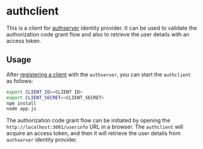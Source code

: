 # authclient

This is a client for [authserver](https://github.com/cosmincojocar/authserver) identity provider. It can be used to validate the authorization code grant flow and also to retrieve the user details with an access token.

## Usage

After [registering a client](https://github.com/cosmincojocar/authserver#client-registration) with the `authserver`, you can start the `authclient` as follows:

```bash
export CLIENT_ID=<CLIENT ID>
export CLIENT_SECRET=<CLIENT_SECRET>
npm install
node app.js
```

The authorization code grant flow can be initiated by opening the `http://localhost:3001/userinfo` URL in a browser. The `authclient` will acquire an access token, and then it will retrieve the user details from `authserver` identity provider.